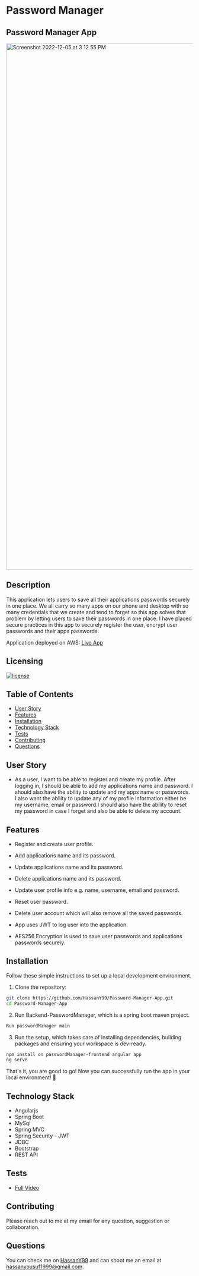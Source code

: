 # Password Manager 

## Password Manager App

<img width="1416" alt="Screenshot 2022-12-05 at 3 12 55 PM" src="https://user-images.githubusercontent.com/86437158/205733922-665b0539-a0d0-4b4e-8986-a37b876abf11.png">

  ## Description

  This application lets users to save all their applications passwords securely in one place. We all carry so many apps on our phone and desktop with so many credentials that we create and tend to forget so this app solves that problem by letting users to save their passwords in one place. I have placed secure practices in this app to securely register the user, encrypt user passwords and their apps passwords.
  
  Application deployed on AWS: [Live App](http://ngpasswordmanager.s3-website.us-east-2.amazonaws.com/)

  ## Licensing

  [![license](https://img.shields.io/badge/license-MIT-blue)](https://shields.io)

  ## Table of Contents
  - [User Story](#user-story)
  - [Features](#features)
  - [Installation](#installation)
  - [Technology Stack](#technology-stack)
  - [Tests](#tests)
  - [Contributing](#contributing)
  - [Questions](#questions)

  ## User Story

* As a user, I want to be able to register and create my profile. After logging in, I should be able to add my applications name and password. I should also have the ability to update and my apps name or passwords. I also want the ability to update any of my profile information either be my username, email or password.I should also have the ability to reset my password in case I forget and also be able to delete my account.

## Features

  * Register and create user profile.

  * Add applications name and its password.

  * Update applications name and its password.

  * Delete applications name and its password.

  * Update user profile info e.g. name, username, email and password.
  
  * Reset user password.
  
  * Delete user account which will also remove all the saved passwords.

  * App uses JWT to log user into the application.

  * AES256 Encryption is used to save user passwords and applications passwords securely.

  ## Installation

  Follow these simple instructions to set up a local development environment.

1. Clone the repository:

  ```bash
  git clone https://github.com/HassanY99/Password-Manager-App.git
  cd Password-Manager-App
  ```
2. Run Backend-PasswordManager, which is a spring boot maven project.

  ```bash
  Run passwordManager main
  ```
  
3. Run the setup, which takes care of installing dependencies, building packages and ensuring your workspace is dev-ready.

  ```bash
  npm install on passwordManager-frontend angular app
  ng serve
  ```

That's it, you are good to go! Now you can successfully run the app in your local environment! 👾

 ## Technology Stack

  - Angularjs
  - Spring Boot
  - MySql
  - Spring MVC
  - Spring Security - JWT
  - JDBC
  - Bootstrap
  - REST API
  
  ## Tests

  - [Full Video](https://drive.google.com/file/d/1VUcnCwJBgmhgGhCLFrUEcOio1Hj0dna8/view)
  

  ## Contributing

  Please reach out to me at my email for any question, suggestion or collaboration.

  ## Questions

  You can check me on [HassanY99](https://github.com/HassanY99) and can shoot me an email at hassanyousuf1999@gmail.com.
